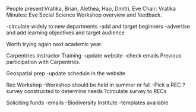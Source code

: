 
People present:Vratika, Brian, Alethea, Hao, Dmitri, Eve
Chair: Vratika
Minutes: Eve
Social Science Workshop overview and feedback. 

-circulate widely to new departments
-add and target beginners
-advertise and add learning objectives and target audience

Worth trying again next academic year. 

Carpentries Instructor Training
-update website
-check emails
Previous participation with Carpentries. 

Geospatial prep
-update schedule in the website

Rec Workshop
-Workshop should be held in summer or fall
-Pick a REC
?survey constructed to determine needs
?circulate survey to RECs

Soliciting funds
-emails
-Biodiversity Institute
-templates available
